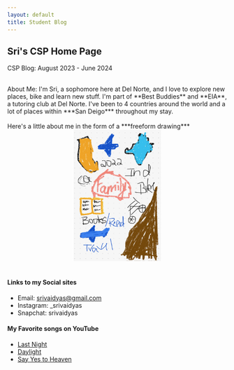 ```yaml
---
layout: default
title: Student Blog
---
```




## Sri's CSP Home Page
CSP Blog: August 2023 - June 2024

<br>
About Me: I'm Sri, a sophomore here at Del Norte, and I love to explore new places, bike and learn new stuff. I'm part of **Best Buddies** and **EIA**, a tutoring club at Del Norte. I've been to 4 countries around the world and a lot of places within ***San Deigo*** throughout my stay. <br><br>
Here's a little about me in the form of a ***freeform drawing***
<br>
<center>
<img src="images/IMG_9732-1.jpg" alt="aboutme" width="200" height="300">
</center>


<br>




#### Links to my Social sites
- Email: <srivaidyas@gmail.com>
- Instagram: _srivaidyas
- Snapchat: srivaidyas

#### My Favorite songs on YouTube
- [Last Night](https://www.youtube.com/watch?v=bUjPPBxbQrQ)
- [Daylight](https://www.youtube.com/watch?v=MoN9ql6Yymw)
- [Say Yes to Heaven](https://www.youtube.com/watch?v=MiAoetOXKcY&pp=ygURc2F5IHllcyB0byBoZWF2ZW4%3D)
<br><br>

